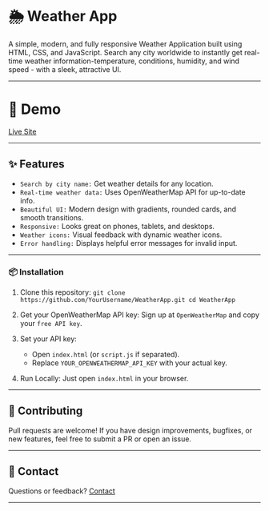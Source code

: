 # 🌦️ Weather App

A simple, modern, and fully responsive Weather Application built using HTML, CSS, and JavaScript. Search any city worldwide to instantly get real-time weather information-temperature, conditions, humidity, and wind speed - with a sleek, attractive UI.

---

# 🚀 Demo
[Live Site]()

---

## ✨ Features
- `Search by city name:` Get weather details for any location.
- `Real-time weather data:` Uses OpenWeatherMap API for up-to-date info.
- `Beautiful UI:` Modern design with gradients, rounded cards, and smooth transitions.
- `Responsive:` Looks great on phones, tablets, and desktops.
- `Weather icons:` Visual feedback with dynamic weather icons.
- `Error handling:` Displays helpful error messages for invalid input.

---

### 📦 Installation

1. Clone this repository:
   `git clone https://github.com/YourUsername/WeatherApp.git
   cd WeatherApp`

2. Get your OpenWeatherMap API key:
   Sign up at `OpenWeatherMap` and copy your `free API key`.

3. Set your API key:
   - Open `index.html` (or `script.js` if separated).
   - Replace `YOUR_OPENWEATHERMAP_API_KEY` with your actual key.

4. Run Locally:
   Just open `index.html` in your browser.

---

## 🤝 Contributing
Pull requests are welcome! If you have design improvements, bugfixes, or new features, feel free to submit a PR or open an issue.

---

## 💬 Contact
Questions or feedback? [Contact](https://github.com/ChandruEswaran)

---
